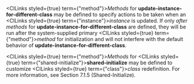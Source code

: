  



<ClLinks styled={true} term={"method"}><i>Methods</i></ClLinks> for **update-instance-for-different-class** may be defined to specify actions to be taken when an <ClLinks styled={true} term={"instance"}><i>instance</i></ClLinks> is updated. If only *after methods* for **update-instance-for-different-class** are defined, they will be run after the system-supplied primary <ClLinks styled={true} term={"method"}><i>method</i></ClLinks> for initialization and will not interfere with the default behavior of **update-instance-for-different-class**. 



<ClLinks styled={true} term={"method"}><i>Methods</i></ClLinks> for <ClLinks styled={true} term={"shared-initialize"}><b>shared-initialize</b></ClLinks> may be defined to customize <ClLinks styled={true} term={"class"}><i>class</i></ClLinks> redefinition. For more information, see Section 7.1.5 (Shared-Initialize). 







 



 



